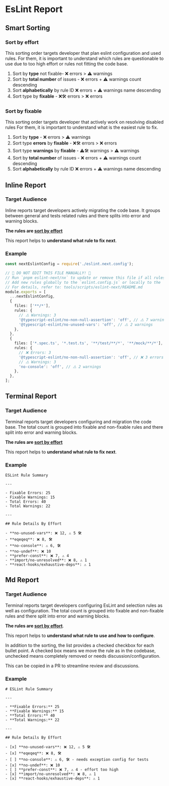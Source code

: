 # EsLint Report

## Smart Sorting

### Sort by effort

This sorting order targets developer that plan eslint configuration and used rules.
For them, it is important to understand which rules are questionable to use due to too high effort or rules not fitting the code base.

1. Sort by **type** not fixable- ❌ errors > ⚠️ warnings
2. Sort by **total number** of issues - ❌ errors + ⚠️ warnings count descending
3. Sort **alphabetically** by rule ID ❌ errors + ⚠️ warnings name descending
4. Sort type by **fixable** - ❌🛠 errors > ❌ errors

### Sort by fixable

This sorting order targets developer that actively work on resolving disabled rules
For them, it is important to understand what is the easiest rule to fix.

1. Sort by **type** - ❌ errors > ⚠️ warnings
2. Sort type **errors** by **fixable** - ❌🛠 errors > ❌ errors
3. Sort type **warnings** by **fixable** - ⚠️🛠 warnings > ⚠️ warnings
4. Sort by **total number** of issues - ❌ errors + ⚠️ warnings count descending
5. Sort **alphabetically** by rule ID ❌ errors + ⚠️ warnings name descending

## Inline Report

### Target Audience

Inline reports target developers actively migrating the code base.
It groups between general and tests related rules and there splits into error and warning blocks.

**The rules are [sort by effort](#sort-by-fixable)**

This report helps to **understand what rule to fix next**.

### Example

```ts
const nextEslintConfig = require('./eslint.next.config');

// 🚨 DO NOT EDIT THIS FILE MANUALLY! 🚨
// Run `pnpm eslint-next/nx` to update or remove this file if all rules pass.
// Add new rules globally to the `eslint.config.js` or locally to the `eslint.next.config.js` file.
// For details, refer to: tools/scripts/eslint-next/README.md
module.exports = [
  ...nextEslintConfig,
  {
    files: ['**/*'],
    rules: {
      // ⚠️ Warnings: 3
      '@typescript-eslint/no-non-null-assertion': 'off', // ⚠️ 7 warnings
      '@typescript-eslint/no-unused-vars': 'off', // ⚠️ 2 warnings
    },
  },
  {
    files: ['*.spec.ts', '*.test.ts', '**/test/**/*', '**/mock/**/*'],
    rules: {
      // ❌ Errors: 3
      '@typescript-eslint/no-non-null-assertion': 'off', // ❌ 3 errors
      // ⚠️ Warnings: 3
      'no-console': 'off', // ⚠️ 2 warnings
    },
  },
];
```

## Terminal Report

### Target Audience

Terminal reports target developers configuring and migration the code base.
The total count is grouped into fixable and non-fixable rules and there split into error and warning blocks.

**The rules are [sort by effort](#sort-by-effort)**

This report helps to **understand what rule to fix next**.

### Example

```text
ESLint Rule Summary

---

- Fixable Errors: 25
- Fixable Warnings: 15
- Total Errors: 40
- Total Warnings: 22

---

## Rule Details By Effort

- **no-unused-vars**: ❌ 12, ⚠️ 5 🛠️
- **eqeqeq**: ❌ 8, 🛠️
- **no-console**: ⚠️ 6, ️🛠️
- **no-undef**: ❌ 10
- **prefer-const**: ❌ 7, ⚠️ 4
- **import/no-unresolved**: ❌ 8, ⚠️ 1
- **react-hooks/exhaustive-deps**: ⚠️ 1
```

## Md Report

### Target Audience

Terminal reports target developers configuring EsLint and selection rules as well as configuration.
The total count is grouped into fixable and non-fixable rules and there split into error and warning blocks.

**The rules are [sort by effort](#sort-by-effort)**.

This report helps to **understand what rule to use and how to configure**.

In addition to the sorting, the list provides a checked checkbox for each bullet point.
A checked box means we move the rule as in the codebase, unchecked means completely removed or needs discussion/configuration.

This can be copied in a PR to streamline review and discussions.

### Example

```text
# ESLint Rule Summary

---

- **Fixable Errors:** 25
- **Fixable Warnings:** 15
- **Total Errors:** 40
- **Total Warnings:** 22

---

## Rule Details By Effort

- [x] **no-unused-vars**: ❌ 12, ⚠️ 5 🛠️
- [x] **eqeqeq**: ❌ 8, 🛠️
- [ ] **no-console**: ⚠️ 6, ️🛠️ - needs exception config for tests
- [x] **no-undef**: ❌ 10
- [ ] **prefer-const**: ❌ 7, ⚠️ 4 - effort too high
- [x] **import/no-unresolved**: ❌ 8, ⚠️ 1
- [x] **react-hooks/exhaustive-deps**: ⚠️ 1
```
